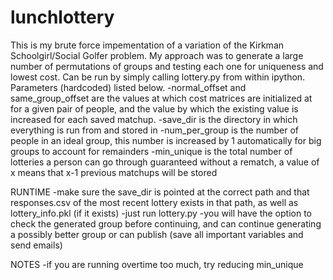# lunchlottery

This is my brute force impementation of a variation of the Kirkman Schoolgirl/Social Golfer problem. My approach was to generate a large number of permutations of groups and testing each one for uniqueness and lowest cost. 
Can be run by simply calling lottery.py from within ipython. Parameters (hardcoded) listed below. 
-normal_offset and same_group_offset are the values at which cost matrices are initialized at for a given pair of people, and the value by which the existing value is increased for each saved matchup. 
-save_dir is the directory in which everything is run from and stored in 
-num_per_group is the number of people in an ideal group, this number is increased by 1 automatically for big groups to account for remainders 
-min_unique is the total number of lotteries a person can go through guaranteed without a rematch, a value of x means that x-1 previous matchups will be stored 

RUNTIME 
-make sure the save_dir is pointed at the correct path and that responses.csv of the most recent lottery exists in that path, as well as lottery_info.pkl (if it exists) 
-just run lottery.py 
-you will have the option to check the generated group before continuing, and can continue generating a possibly better group or can publish (save all important variables and send emails) 

NOTES 
-if you are running overtime too much, try reducing min_unique
